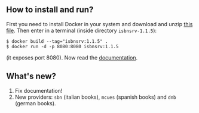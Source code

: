 ## How to install and run?

First you need to install Docker in your system and download and unzip [this file](https://github.com/xlcnd/isbnsrv/archive/refs/tags/v1.1.5.zip). Then enter in a terminal (inside directory `isbnsrv-1.1.5`):

```
$ docker build --tag="isbnsrv:1.1.5" .
$ docker run -d -p 8080:8080 isbnsrv:1.1.5
```

(it exposes port 8080). Now read the [documentation](https://github.com/xlcnd/isbnsrv/tree/v1.1.5#readme).


## What's new?

1. Fix documentation!
2. New providers: `sbn` (italian books), `mcues` (spanish books) and `dnb` (german books).

